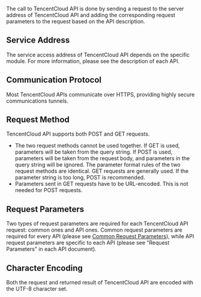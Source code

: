 ﻿The call to TencentCloud API is done by sending a request to the server address of TencentCloud API and adding the corresponding request parameters to the request based on the API description.

## Service Address
The service access address of TencentCloud API depends on the specific module. For more information, please see the description of each API.

## Communication Protocol
Most TencentCloud APIs communicate over HTTPS, providing highly secure communications tunnels.

## Request Method
TencentCloud API supports both POST and GET requests.

>
- The two request methods cannot be used together. If GET is used, parameters will be taken from the query string. If POST is used, parameters will be taken from the request body, and parameters in the query string will be ignored. The parameter format rules of the two request methods are identical. GET requests are generally used. If the parameter string is too long, POST is recommended.
- Parameters sent in GET requests have to be URL-encoded. This is not needed for POST requests.

## Request Parameters
Two types of request parameters are required for each TencentCloud API request: common ones and API ones. Common request parameters are required for every API (please see [Common Request Parameters](https://intl.cloud.tencent.com/document/product/378/4380)), while API request parameters are specific to each API (please see "Request Parameters" in each API document).

## Character Encoding
Both the request and returned result of TencentCloud API are encoded with the UTF-8 character set.
